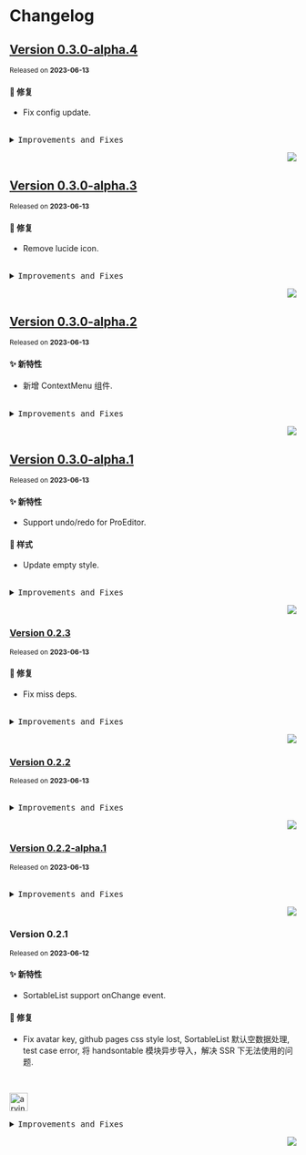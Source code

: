 # Changelog

## [Version&nbsp;0.3.0-alpha.4](https://github.com/ant-design/pro-editor/compare/v0.3.0-alpha.3...v0.3.0-alpha.4)

<sup>Released on **2023-06-13**</sup>

#### 🐛 修复

- Fix config update.

<br/>

<details>
<summary><kbd>Improvements and Fixes</kbd></summary>

#### What's fixed

- Fix config update ([fee5441](https://github.com/ant-design/pro-editor/commit/fee5441))

</details>

<div align="right">

[![](https://img.shields.io/badge/-BACK_TO_TOP-151515?style=flat-square)](#readme-top)

</div>

## [Version&nbsp;0.3.0-alpha.3](https://github.com/ant-design/pro-editor/compare/v0.3.0-alpha.2...v0.3.0-alpha.3)

<sup>Released on **2023-06-13**</sup>

#### 🐛 修复

- Remove lucide icon.

<br/>

<details>
<summary><kbd>Improvements and Fixes</kbd></summary>

#### What's fixed

- Remove lucide icon ([697a8f3](https://github.com/ant-design/pro-editor/commit/697a8f3))

</details>

<div align="right">

[![](https://img.shields.io/badge/-BACK_TO_TOP-151515?style=flat-square)](#readme-top)

</div>

## [Version&nbsp;0.3.0-alpha.2](https://github.com/ant-design/pro-editor/compare/v0.3.0-alpha.1...v0.3.0-alpha.2)

<sup>Released on **2023-06-13**</sup>

#### ✨ 新特性

- 新增 ContextMenu 组件.

<br/>

<details>
<summary><kbd>Improvements and Fixes</kbd></summary>

#### What's improved

- 新增 ContextMenu 组件 ([265b442](https://github.com/ant-design/pro-editor/commit/265b442))

</details>

<div align="right">

[![](https://img.shields.io/badge/-BACK_TO_TOP-151515?style=flat-square)](#readme-top)

</div>

## [Version&nbsp;0.3.0-alpha.1](https://github.com/ant-design/pro-editor/compare/v0.2.3...v0.3.0-alpha.1)

<sup>Released on **2023-06-13**</sup>

#### ✨ 新特性

- Support undo/redo for ProEditor.

#### 💄 样式

- Update empty style.

<br/>

<details>
<summary><kbd>Improvements and Fixes</kbd></summary>

#### What's improved

- Support undo/redo for ProEditor ([cec5611](https://github.com/ant-design/pro-editor/commit/cec5611))

#### Styles

- Update empty style ([a6a61c5](https://github.com/ant-design/pro-editor/commit/a6a61c5))

</details>

<div align="right">

[![](https://img.shields.io/badge/-BACK_TO_TOP-151515?style=flat-square)](#readme-top)

</div>

### [Version&nbsp;0.2.3](https://github.com/ant-design/pro-editor/compare/v0.2.2...v0.2.3)

<sup>Released on **2023-06-13**</sup>

#### 🐛 修复

- Fix miss deps.

<br/>

<details>
<summary><kbd>Improvements and Fixes</kbd></summary>

#### What's fixed

- Fix miss deps ([c677d6b](https://github.com/ant-design/pro-editor/commit/c677d6b))

</details>

<div align="right">

[![](https://img.shields.io/badge/-BACK_TO_TOP-151515?style=flat-square)](#readme-top)

</div>

### [Version&nbsp;0.2.2](https://github.com/ant-design/pro-editor/compare/v0.2.1...v0.2.2)

<sup>Released on **2023-06-13**</sup>

<br/>

<details>
<summary><kbd>Improvements and Fixes</kbd></summary>

</details>

<div align="right">

[![](https://img.shields.io/badge/-BACK_TO_TOP-151515?style=flat-square)](#readme-top)

</div>

### [Version&nbsp;0.2.2-alpha.1](https://github.com/ant-design/pro-editor/compare/v0.2.1...v0.2.2-alpha.1)

<sup>Released on **2023-06-13**</sup>

<br/>

<details>
<summary><kbd>Improvements and Fixes</kbd></summary>

</details>

<div align="right">

[![](https://img.shields.io/badge/-BACK_TO_TOP-151515?style=flat-square)](#readme-top)

</div>

### Version&nbsp;0.2.1

<sup>Released on **2023-06-12**</sup>

#### ✨ 新特性

- SortableList support onChange event.

#### 🐛 修复

- Fix avatar key, github pages css style lost, SortableList 默认空数据处理, test case error, 将 handsontable 模块异步导入，解决 SSR 下无法使用的问题.

<br/>

[<img width="32" height="32" title="arvinxx" src="https://avatars.githubusercontent.com/u/28616219?v=4" />](https://api.github.com/users/arvinxx)

<details>
<summary><kbd>Improvements and Fixes</kbd></summary>

#### What's improved

- SortableList support onChange event ([87cba27](https://github.com/ant-design/pro-editor/commit/87cba27)) - by **rdmclin2**

#### What's fixed

- Fix avatar key ([1515bdb](https://github.com/ant-design/pro-editor/commit/1515bdb)) - by [<img width="16" height="16" src="https://avatars.githubusercontent.com/u/28616219?v=4" /> **arvinxx**](https://api.github.com/users/arvinxx)
- Github pages css style lost, closes [#15](https://github.com/ant-design/pro-editor/issues/15) ([778ae76](https://github.com/ant-design/pro-editor/commit/778ae76)) - by **大猫**
- SortableList 默认空数据处理 ([b286188](https://github.com/ant-design/pro-editor/commit/b286188)) - by **rdmclin2**
- Test case error ([8b8600d](https://github.com/ant-design/pro-editor/commit/8b8600d)) - by **rdmclin2**
- 将 handsontable 模块异步导入，解决 SSR 下无法使用的问题 ([224ebf5](https://github.com/ant-design/pro-editor/commit/224ebf5)) - by [<img width="16" height="16" src="https://avatars.githubusercontent.com/u/28616219?v=4" /> **arvinxx**](https://api.github.com/users/arvinxx)

</details>

<div align="right">

[![](https://img.shields.io/badge/-BACK_TO_TOP-151515?style=flat-square)](#readme-top)

</div>
